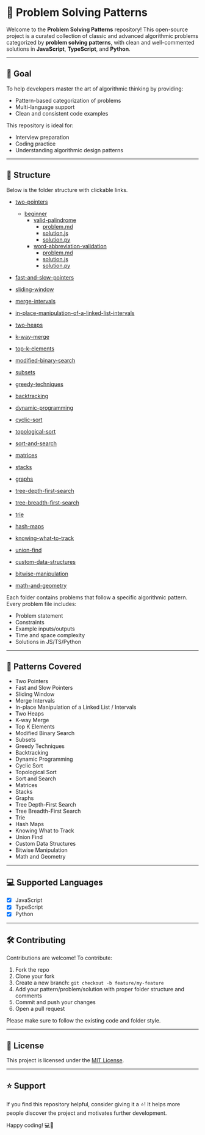 # 🧠 Problem Solving Patterns

Welcome to the **Problem Solving Patterns** repository! This open-source project is a curated collection of classic and advanced algorithmic problems categorized by **problem solving patterns**, with clean and well-commented solutions in **JavaScript**, **TypeScript**, and **Python**.

---

## 🚀 Goal

To help developers master the art of algorithmic thinking by providing:

- Pattern-based categorization of problems
- Multi-language support
- Clean and consistent code examples

This repository is ideal for:

- Interview preparation
- Coding practice
- Understanding algorithmic design patterns

---

## 📁 Structure

Below is the folder structure with clickable links.

- [two-pointers](https://github.com/Abdulmoiz-Ahmer/problem-solving-patterns/tree/main/two-pointers)

  - [beginner](https://github.com/Abdulmoiz-Ahmer/problem-solving-patterns/blob/main/two-pointers/beginner)
    - [valid-palindrome](https://github.com/Abdulmoiz-Ahmer/problem-solving-patterns/blob/main/two-pointers/beginner/valid-palindrome)
      - [problem.md](https://github.com/Abdulmoiz-Ahmer/problem-solving-patterns/blob/main/two-pointers/beginner/valid-palindrome/problem.md)
      - [solution.js](https://github.com/Abdulmoiz-Ahmer/problem-solving-patterns/blob/main/two-pointers/beginner/valid-palindrome/solution.js)
      - [solution.py](https://github.com/Abdulmoiz-Ahmer/problem-solving-patterns/blob/main/two-pointers/beginner/valid-palindrome/solution.py)
    - [word-abbreviation-validation](https://github.com/Abdulmoiz-Ahmer/problem-solving-patterns/blob/main/two-pointers/beginner/word-abbreviation-validation)
      - [problem.md](https://github.com/Abdulmoiz-Ahmer/problem-solving-patterns/blob/main/two-pointers/beginner/word-abbreviation-validation/problem.md)
      - [solution.js](https://github.com/Abdulmoiz-Ahmer/problem-solving-patterns/blob/main/two-pointers/beginner/word-abbreviation-validation/solution.js)
      - [solution.py](https://github.com/Abdulmoiz-Ahmer/problem-solving-patterns/blob/main/two-pointers/beginner/word-abbreviation-validation/solution.py)

- [fast-and-slow-pointers](https://github.com/Abdulmoiz-Ahmer/problem-solving-patterns/tree/main/fast-and-slow-pointers)
- [sliding-window](https://github.com/Abdulmoiz-Ahmer/problem-solving-patterns/tree/main/sliding-window)
- [merge-intervals](https://github.com/Abdulmoiz-Ahmer/problem-solving-patterns/tree/main/merge-intervals)
- [in-place-manipulation-of-a-linked-list-intervals](https://github.com/Abdulmoiz-Ahmer/problem-solving-patterns/tree/main/in-place-manipulation-of-a-linked-list-intervals)
- [two-heaps](https://github.com/Abdulmoiz-Ahmer/problem-solving-patterns/tree/main/two-heaps)
- [k-way-merge](https://github.com/Abdulmoiz-Ahmer/problem-solving-patterns/tree/main/k-way-merge)
- [top-k-elements](https://github.com/Abdulmoiz-Ahmer/problem-solving-patterns/tree/main/top-k-elements)
- [modified-binary-search](https://github.com/Abdulmoiz-Ahmer/problem-solving-patterns/tree/main/modified-binary-search)
- [subsets](https://github.com/Abdulmoiz-Ahmer/problem-solving-patterns/tree/main/subsets)
- [greedy-techniques](https://github.com/Abdulmoiz-Ahmer/problem-solving-patterns/tree/main/greedy-techniques)
- [backtracking](https://github.com/Abdulmoiz-Ahmer/problem-solving-patterns/tree/main/backtracking)
- [dynamic-programming](https://github.com/Abdulmoiz-Ahmer/problem-solving-patterns/tree/main/dynamic-programming)
- [cyclic-sort](https://github.com/Abdulmoiz-Ahmer/problem-solving-patterns/tree/main/cyclic-sort)
- [topological-sort](https://github.com/Abdulmoiz-Ahmer/problem-solving-patterns/tree/main/topological-sort)
- [sort-and-search](https://github.com/Abdulmoiz-Ahmer/problem-solving-patterns/tree/main/sort-and-search)
- [matrices](https://github.com/Abdulmoiz-Ahmer/problem-solving-patterns/tree/main/matrices)
- [stacks](https://github.com/Abdulmoiz-Ahmer/problem-solving-patterns/tree/main/stacks)
- [graphs](https://github.com/Abdulmoiz-Ahmer/problem-solving-patterns/tree/main/graphs)
- [tree-depth-first-search](https://github.com/Abdulmoiz-Ahmer/problem-solving-patterns/tree/main/tree-depth-first-search)
- [tree-breadth-first-search](https://github.com/Abdulmoiz-Ahmer/problem-solving-patterns/tree/main/tree-breadth-first-search)
- [trie](https://github.com/Abdulmoiz-Ahmer/problem-solving-patterns/tree/main/trie)
- [hash-maps](https://github.com/Abdulmoiz-Ahmer/problem-solving-patterns/tree/main/hash-maps)
- [knowing-what-to-track](https://github.com/Abdulmoiz-Ahmer/problem-solving-patterns/tree/main/knowing-what-to-track)
- [union-find](https://github.com/Abdulmoiz-Ahmer/problem-solving-patterns/tree/main/union-find)
- [custom-data-structures](https://github.com/Abdulmoiz-Ahmer/problem-solving-patterns/tree/main/custom-data-structures)
- [bitwise-manipulation](https://github.com/Abdulmoiz-Ahmer/problem-solving-patterns/tree/main/bitwise-manipulation)
- [math-and-geometry](https://github.com/Abdulmoiz-Ahmer/problem-solving-patterns/tree/main/math-and-geometry)

Each folder contains problems that follow a specific algorithmic pattern. Every problem file includes:

- Problem statement
- Constraints
- Example inputs/outputs
- Time and space complexity
- Solutions in JS/TS/Python

---

## 🧹 Patterns Covered

- Two Pointers
- Fast and Slow Pointers
- Sliding Window
- Merge Intervals
- In-place Manipulation of a Linked List / Intervals
- Two Heaps
- K-way Merge
- Top K Elements
- Modified Binary Search
- Subsets
- Greedy Techniques
- Backtracking
- Dynamic Programming
- Cyclic Sort
- Topological Sort
- Sort and Search
- Matrices
- Stacks
- Graphs
- Tree Depth-First Search
- Tree Breadth-First Search
- Trie
- Hash Maps
- Knowing What to Track
- Union Find
- Custom Data Structures
- Bitwise Manipulation
- Math and Geometry

---

## 💻 Supported Languages

- [x] JavaScript
- [x] TypeScript
- [x] Python

---

## 🛠️ Contributing

Contributions are welcome! To contribute:

1. Fork the repo
2. Clone your fork
3. Create a new branch: `git checkout -b feature/my-feature`
4. Add your pattern/problem/solution with proper folder structure and comments
5. Commit and push your changes
6. Open a pull request

Please make sure to follow the existing code and folder style.

---

## 📜 License

This project is licensed under the [MIT License](LICENSE).

---

## ⭐️ Support

If you find this repository helpful, consider giving it a ⭐️! It helps more people discover the project and motivates further development.

Happy coding! 💻🚀
